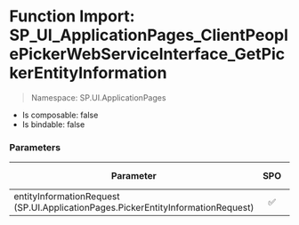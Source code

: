 # Function Import: SP_UI_ApplicationPages_ClientPeoplePickerWebServiceInterface_GetPickerEntityInformation

> Namespace: SP.UI.ApplicationPages

- Is composable: false
- Is bindable: false

### Parameters

Parameter | SPO | SP 2019 | SP 2016 | SP 2013
----------|:---:|:-------:|:-------:|:-------:
entityInformationRequest (SP.UI.ApplicationPages.PickerEntityInformationRequest) | ✅ | ✅ | ❌ | ❌